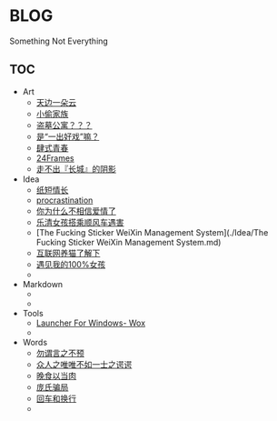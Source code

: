 # BLOG

Something Not Everything

## TOC

- Art
    + [天边一朵云](./Art/天边一朵云.md)
    + [小偷家族](./Art/小偷家族.md)
    + [盗墓公寓？？？](./Art/盗墓公寓.md)
    + [是“一出好戏”嘛？](./Art/是一出好戏嘛.md)
    + [肆式青春](./Art/肆式青春.md)
    + [24Frames](./Art/24Frames.md)
    + [走不出『长城』的阴影](./Art/Shadow.md)
- Idea
    + [纸短情长](./Idea/纸短情长.md)
    + [procrastination](./Idea/procrastination.md)
    + [你为什么不相信爱情了](./Idea/你为什么不相信爱情了.md)
    + [乐清女孩搭乘顺风车遇害](./Idea/乐清女孩搭乘顺风车遇害.md)
    + [The Fucking Sticker WeiXin Management System](./Idea/The Fucking Sticker WeiXin Management System.md)
    + [互联网养猫了解下](./Idea/互联网养猫了解下.md)
    + [遇见我的100%女孩](./Idea/遇见我的100女孩.md)
    + 
- Markdown
    + [](link)
    + [](link)
- Tools
    + [Launcher For Windows- Wox](./Tools/wox.md)
    + 
- Words
    + [勿谓言之不预](./Words/勿谓言之不预.md)
    + [众人之唯唯不如一士之谔谔](./Words/众人之唯唯不如一士之谔谔.md)
    + [晚食以当肉](./Words/晚食以当肉.md)
    + [庞氏骗局](./Words/庞氏骗局.md)
    + [回车和换行](./Words/回车和换行.md)
    + 

